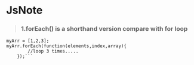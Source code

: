 JsNote
=========

>### 1.forEach() is a shorthand version compare with for loop
```
myArr = [1,2,3];
myArr.forEach(function(elements,index,array){
     	//loop 3 times.....
 	});```

